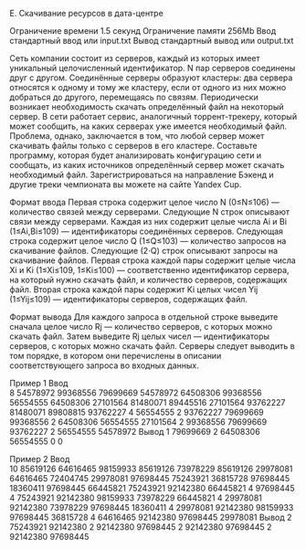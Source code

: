 ﻿E. Скачивание ресурсов в дата-центре

Ограничение времени	1.5 секунд
Ограничение памяти	256Mb
Ввод	стандартный ввод или input.txt
Вывод	стандартный вывод или output.txt

Сеть компании состоит из серверов, каждый из которых имеет уникальный целочисленный идентификатор. 
N пар серверов соединены друг с другом. Соединённые серверы образуют кластеры: два сервера относятся к одному и тому же кластеру, 
если от одного из них можно добраться до другого, перемещаясь по связям.
Периодически возникает необходимость скачать определённый файл на некоторый сервер. В сети работает сервис, 
аналогичный торрент-трекеру, который может сообщить, на каких серверах уже имеется необходимый файл.
Проблема, однако, заключается в том, что любой сервер может скачивать файлы только с серверов в его кластере.
Составьте программу, которая будет анализировать конфигурацию сети и сообщать, из каких источников определённый сервер может скачать необходимый файл.
Зарегистрироваться на направление Бэкенд и другие треки чемпионата вы можете на сайте Yandex Cup.

Формат ввода
Первая строка содержит целое число 
N (0≤N≤106) — количество связей между серверами.
Следующие 
N строк описывают связи между серверами. Каждая из них содержит целые числа Ai и Bi (1≤Ai,Bi≤109) — идентификаторы соединённых серверов.
Следующая строка содержит целое число Q (1≤Q≤103) — количество запросов на скачивание файлов.
Следующие (2⋅Q) строк описывают запросы на скачивание файлов. 
Первая строка каждой пары содержит целые числа Xi и Ki (1≤Xi≤109, 1≤Ki≤100) — соответственно идентификатор сервера, на который нужно скачать файл, 
и количество серверов, содержащих файл. 
Вторая строка каждой пары содержит Ki целых чисел Yij (1≤Yij≤109) — идентификаторы серверов, содержащих файл.

Формат вывода
Для каждого запроса в отдельной строке выведите сначала целое число Rj — количество серверов, с которых можно скачать файл. 
Затем выведите Rj целых чисел — идентификаторы серверов, с которых можно скачать файл. 
Серверы следует выводить в том порядке, в котором они перечислены в описании соответствующего запроса во входных данных.

Пример 1
Ввод	
8
54578972 99368556
79699669 54578972
64508306 99368556
56554555 64508306
27101564 81480071
89445516 27101564
93762227 81480071
89808815 93762227
4
56554555 2
93762227 79699669
99368556 2
64508306 56554555
27101564 2
99368556 79699669
93762227 2
56554555 54578972
Вывод
1 79699669
2 64508306 56554555
0 
0 

Пример 2
Ввод	
10
85619126 64616465
98159933 85619126
73978229 85619126
29978081 64616465
72404745 29978081
97698445 75243921
36815728 97698445
18360411 97698445
66445821 75243921
92142380 66445821
4
97698445 4
75243921 92142380 98159933 73978229
66445821 4
29978081 92142380 73978229 97698445
18360411 4
29978081 92142380 98159933 97698445
36815728 4
64616465 92142380 97698445 29978081
Вывод
2 75243921 92142380
2 92142380 97698445
2 92142380 97698445
2 92142380 97698445